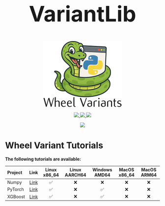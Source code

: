 <h1 style="text-align:center; font-size: 5em">VariantLib</h1>

<p align="center">
    <img width="256px" src="assets/wheely_variants.png"/>
</p>

<p align="center">
  <a href="https://github.com/wheelnext/wheelnext/blob/main/LICENSE">
    <img src="https://img.shields.io/github/license/wheelnext/variantlib?style=for-the-badge">
  </a>
  <a href="https://discord.com/channels/803025117553754132/1279204588196597811">
      <img src="https://img.shields.io/badge/Discord_PyPA-WheelNext-blueviolet?style=for-the-badge" />
  </a>
  <a href="https://wheelnext.dev">
      <img src="https://img.shields.io/badge/WheelNext.dev-lightblue?style=for-the-badge" />
  </a>
</p>

<p align="center">
  <a href="https://deepwiki.com/wheelnext/variantlib">
      <img src="https://img.shields.io/badge/Deep_Wiki-VariantLib-lightblue?style=for-the-badge" />
  </a>
</p>


# Wheel Variant Tutorials

**The following tutorials are available:**

| Project | Link                         | Linux x86_64 | Linux AARCH64 | Windows AMD64 | MacOS x86_64 | MacOS ARM64 |
| :-------| :--------------------------: | :----------: | :-----------: | :-----------: | :----------: | :---------: |
| Numpy   | [Link](tutorials/Numpy.md)   |  ✅          |  ❌           | ❌            |  ❌          |  ❌         |
| PyTorch | [Link](tutorials/PyTorch.md) |  ✅          |  ❌           | ✅            |  ❌          |  ❌         |
| XGBoost | [Link](tutorials/XGBoost.md) |  ✅          |  ❌           | ✅            |  ❌          |  ❌         |
